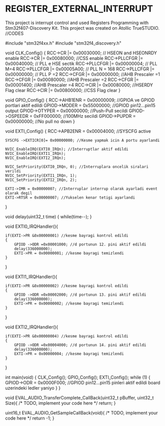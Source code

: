 # REGISTER_EXTERNAL_INTERRUPT
This project is interrupt control and used Registers Programming with Stm32f407-Discovery Kit. This project was created on Atollic TrueSTUDIO.
//CODES

#include "stm32f4xx.h"
#include "stm32f4_discovery.h"

void CLK_Config()
{
	RCC->CR |= 0x00030000; // HSEON and HSEONRDY enable
	RCC->CR |= 0x00080000; //CSS enable
	RCC->PLLCFGR |= 0x00040000; // PLL e HSE sectik
	RCC->PLLCFGR |= 0x00000004; // PLL M=4
	RCC->PLLCFGR |= 0x00005A00; // PLL N = 168
	RCC->PLLCFGR |= 0x00000000; // PLL P =2
	RCC->CFGR |= 0x00000000;    //AHB Prescaler =1
	RCC->CFGR |= 0x00080000;    //AHB Prescaler =2
	RCC->CFGR |= 0x00001400;    //AHB Prescaler =4
	RCC->CIR |= 0x00080000;     //HSERDY Flag clear
	RCC->CIR |= 0x00800000;     //CSS Flag clear
}

void GPIO_Config()
{
	RCC->AHB1ENR = 0x00000009; //GPIOA ve GPIOD portlari aktif edildi
	GPIOD->MODER = 0x55000000; //GPIOD pin12...pin15 output
	GPIOD->OTYPER = 0x00000000; //Push-Pull secildi
	GPIOD->OSPEEDR = 0xFF000000; //100MHz secildi
	GPIOD->PUPDR = 0x00000000; //No pull no down
}

void EXTI_Config()
{
	RCC->APB2ENR = 0x00004000; //SYSCFG active

	SYSCFG ->EXTICR[0]= 0x00000000; //Kesme yapmak icin A portu ayarlandi

	NVIC_EnableIRQ(EXTI0_IRQn); //Interruptlar aktif edildi
	NVIC_EnableIRQ(EXTI1_IRQn);
	NVIC_EnableIRQ(EXTI2_IRQn);

	NVIC_SetPriority(EXTI0_IRQn, 0); //Interruplara oncelik siralari verildi
	NVIC_SetPriority(EXTI1_IRQn, 1);
	NVIC_SetPriority(EXTI2_IRQn, 2);

	EXTI->IMR = 0x00000007; //Interruplar interrup olarak ayarladi event olarak degil
	EXTI->RTSR = 0x00000007; //Yukselen kenar tetigi ayarlandi
}

void delay(uint32_t time)
{
	while(time--);
}

void EXTI0_IRQHandler(){

	if(EXTI->PR &0x00000001) //kesme bayragi kontrol edildi
	{
		GPIOD ->ODR =0x00001000; //d portunun 12. pini aktif edildi
		delay(336000000);
		EXTI->PR = 0x00000001; //kesme bayragi temizlendi
	}
}

void EXTI1_IRQHandler(){

	if(EXTI->PR &0x00000002) //kesme bayragi kontrol edildi
	{
		GPIOD ->ODR =0x00002000; //d portunun 13. pini aktif edildi
		delay(336000000);
		EXTI->PR = 0x00000002; //kesme bayragi temizlendi
	}
}

void EXTI2_IRQHandler(){

	if(EXTI->PR &0x00000004) //kesme bayragi kontrol edildi
	{
		GPIOD ->ODR =0x00004000; //d portunun 14. pini aktif edildi
		delay(336000000);
		EXTI->PR = 0x00000004; //kesme bayragi temizlendi
	}
}

int main(void)
{
  CLK_Config();
  GPIO_Config();
  EXTI_Config();
  while (1)
  {
	  GPIOD->ODR = 0x0000F000; //GPIOD pin12...pin15 pinleri aktif edildi board uzerindeki ledler yaniyo
  }
}



void EVAL_AUDIO_TransferComplete_CallBack(uint32_t pBuffer, uint32_t Size){
  /* TODO, implement your code here */
  return;
}

uint16_t EVAL_AUDIO_GetSampleCallBack(void){
  /* TODO, implement your code here */
  return -1;
}

